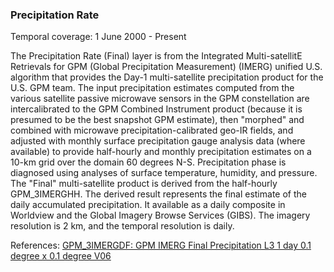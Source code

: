 ### Precipitation Rate
Temporal coverage: 1 June 2000 - Present

The Precipitation Rate (Final) layer is from the Integrated Multi-satellitE Retrievals for GPM (Global Precipitation Measurement) (IMERG) unified U.S. algorithm that provides the Day-1 multi-satellite precipitation product for the U.S. GPM team. The input precipitation estimates computed from the various satellite passive microwave sensors in the GPM constellation are intercalibrated to the GPM Combined Instrument product (because it is presumed to be the best snapshot GPM estimate), then "morphed" and combined with microwave precipitation-calibrated geo-IR fields, and adjusted with monthly surface precipitation gauge analysis data (where available) to provide half-hourly and monthly precipitation estimates on a 10-km grid over the domain 60 degrees N-S. Precipitation phase is diagnosed using analyses of surface temperature, humidity, and pressure. The "Final" multi-satellite product is derived from the half-hourly GPM_3IMERGHH. The derived result represents the final estimate of the daily accumulated precipitation. It available as a daily composite in Worldview and the Global Imagery Browse Services (GIBS). The imagery resolution is 2 km, and the temporal resolution is daily.

References: [GPM_3IMERGDF: GPM IMERG Final Precipitation L3 1 day 0.1 degree x 0.1 degree V06](https://disc.gsfc.nasa.gov/datasets/GPM_3IMERGDF_06/summary)
